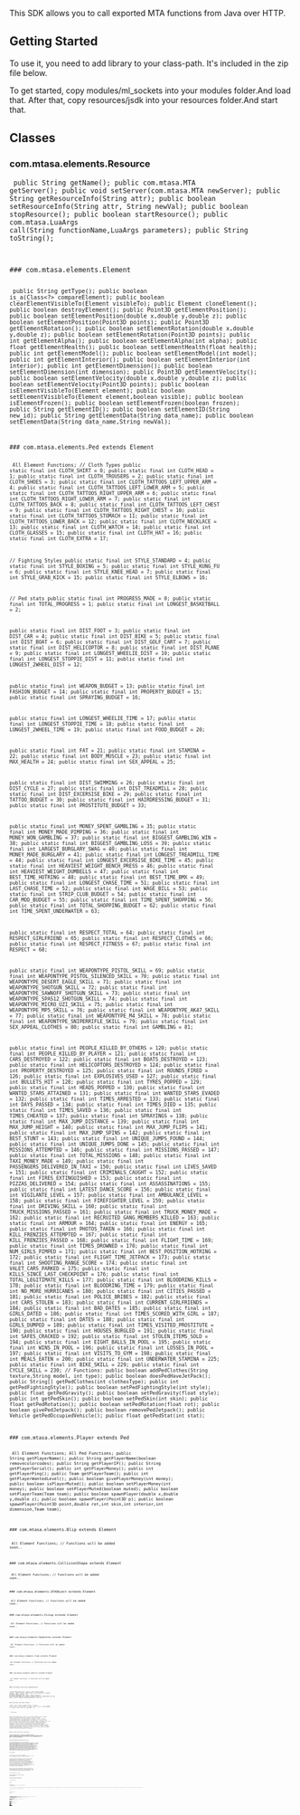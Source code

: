 This SDK allows you to call exported MTA functions from Java over HTTP.

Getting Started
---------------

To use it, you need to add library to your class-path. It's included in the zip file below.

To get started, copy modules/ml\_sockets into your modules folder.And load that. After that, copy resources/jsdk into your resources folder.And start that.

Classes
-------

### com.mtasa.elements.Resource

<code lang="java5"> public String getName(); public com.mtasa.MTA getServer(); public void setServer(com.mtasa.MTA newServer); public String getResourceInfo(String attr); public boolean setResourceInfo(String attr, String newVal); public boolean stopResource(); public boolean startResource(); public com.mtasa.LuaArgs call(String functionName,LuaArgs parameters); public String toString();

</syntaxhighlight>
### com.mtasa.elements.Element

<code lang="java5"> public String getType(); public boolean is\_a(Class&lt;?&gt; compareElement); public boolean clearElementVisibleTo(Element visibleTo); public Element cloneElement(); public boolean destroyElement(); public Point3D getElementPosition(); public boolean setElementPosition(double x,double y,double z); public boolean setElementPosition(Point3D points); public Point3D getElementRotation(); public boolean setElementRotation(double x,double y,double z); public boolean setElementRotation(Point3D points); public int getElementAlpha(); public boolean setElementAlpha(int alpha); public float getElementHealth(); public boolean setElementHealth(float health); public int getElementModel(); public boolean setElementModel(int model); public int getElementInterior(); public boolean setElementInterior(int interior); public int getElementDimension(); public boolean setElementDimension(int dimension); public Point3D getElementVelocity(); public boolean setElementVelocity(double x,double y,double z); public boolean setElementVelocity(Point3D points); public boolean isElementVisibleTo(Element element); public boolean setElementVisibleTo(Element element,boolean visible); public boolean isElementFrozen(); public boolean setElementFrozen(boolean frozen); public String getElementID(); public boolean setElementID(String new\_id); public String getElementData(String data\_name); public boolean setElementData(String data\_name,String newVal);

</syntaxhighlight>
### com.mtasa.elements.Ped extends Element

<code lang="java5"> All Element Functions; // Cloth Types public static final int CLOTH\_SHIRT = 0; public static final int CLOTH\_HEAD = 1; public static final int CLOTH\_TROUSERS = 2; public static final int CLOTH\_SHOES = 3; public static final int CLOTH\_TATTOOS\_LEFT\_UPPER\_ARM = 4; public static final int CLOTH\_TATTOOS\_LEFT\_LOWER\_ARM = 5; public static final int CLOTH\_TATTOOS\_RIGHT\_UPPER\_ARM = 6; public static final int CLOTH\_TATTOOS\_RIGHT\_LOWER\_ARM = 7; public static final int CLOTH\_TATTOOS\_BACK = 8; public static final int CLOTH\_TATTOOS\_LEFT\_CHEST = 9; public static final int CLOTH\_TATTOOS\_RIGHT\_CHEST = 10; public static final int CLOTH\_TATTOOS\_STOMACH = 11; public static final int CLOTH\_TATTOOS\_LOWER\_BACK = 12; public static final int CLOTH\_NECKLACE = 13; public static final int CLOTH\_WATCH = 14; public static final int CLOTH\_GLASSES = 15; public static final int CLOTH\_HAT = 16; public static final int CLOTH\_EXTRA = 17;

// Fighting Styles public static final int STYLE\_STANDARD = 4; public static final int STYLE\_BOXING = 5; public static final int STYLE\_KUNG\_FU = 6; public static final int STYLE\_KNEE\_HEAD = 7; public static final int STYLE\_GRAB\_KICK = 15; public static final int STYLE\_ELBOWS = 16;

// Ped stats public static final int PROGRESS\_MADE = 0; public static final int TOTAL\_PROGRESS = 1; public static final int LONGEST\_BASKETBALL = 2;

public static final int DIST\_FOOT = 3; public static final int DIST\_CAR = 4; public static final int DIST\_BIKE = 5; public static final int DIST\_BOAT = 6; public static final int DIST\_GOLF\_CART = 7; public static final int DIST\_HELICOPTOR = 8; public static final int DIST\_PLANE = 9; public static final int LONGEST\_WHEELIE\_DIST = 10; public static final int LONGEST\_STOPPIE\_DIST = 11; public static final int LONGEST\_2WHEEL\_DIST = 12;

public static final int WEAPON\_BUDGET = 13; public static final int FASHION\_BUDGET = 14; public static final int PROPERTY\_BUDGET = 15; public static final int SPRAYING\_BUDGET = 16;

public static final int LONGEST\_WHEELIE\_TIME = 17; public static final int LONGEST\_STOPPIE\_TIME = 18; public static final int LONGEST\_2WHEEL\_TIME = 19; public static final int FOOD\_BUDGET = 20;

public static final int FAT = 21; public static final int STAMINA = 22; public static final int BODY\_MUSCLE = 23; public static final int MAX\_HEALTH = 24; public static final int SEX\_APPEAL = 25;

public static final int DIST\_SWIMMING = 26; public static final int DIST\_CYCLE = 27; public static final int DIST\_TREADMILL = 28; public static final int DIST\_EXCERSISE\_BIKE = 29; public static final int TATTOO\_BUDGET = 30; public static final int HAIRDRESSING\_BUDGET = 31; public static final int PROSTITUTE\_BUDGET = 33;

public static final int MONEY\_SPENT\_GAMBLING = 35; public static final int MONEY\_MADE\_PIMPING = 36; public static final int MONEY\_WON\_GAMBLING = 37; public static final int BIGGEST\_GAMBLING\_WIN = 38; public static final int BIGGEST\_GAMBLING\_LOSS = 39; public static final int LARGEST\_BURGLARY\_SWAG = 40; public static final int MONEY\_MADE\_BURGLARY = 41; public static final int LONGEST\_TREADMILL\_TIME = 44; public static final int LONGEST\_EXCERSISE\_BIKE\_TIME = 45; public static final int HEAVIEST\_WEIGHT\_BENCH\_PRESS = 46; public static final int HEAVIEST\_WEIGHT\_DUMBELLS = 47; public static final int BEST\_TIME\_HOTRING = 48; public static final int BEST\_TIME\_BMX = 49; public static final int LONGEST\_CHASE\_TIME = 51; public static final int LAST\_CHASE\_TIME = 52; public static final int WAGE\_BILL = 53; public static final int STRIP\_CLUB\_BUDGET = 54; public static final int CAR\_MOD\_BUDGET = 55; public static final int TIME\_SPENT\_SHOPPING = 56; public static final int TOTAL\_SHOPPING\_BUDGET = 62; public static final int TIME\_SPENT\_UNDERWATER = 63;

public static final int RESPECT\_TOTAL = 64; public static final int RESPECT\_GIRLFRIEND = 65; public static final int RESPECT\_CLOTHES = 66; public static final int RESPECT\_FITNESS = 67; public static final int RESPECT = 68;

public static final int WEAPONTYPE\_PISTOL\_SKILL = 69; public static final int WEAPONTYPE\_PISTOL\_SILENCED\_SKILL = 70; public static final int WEAPONTYPE\_DESERT\_EAGLE\_SKILL = 71; public static final int WEAPONTYPE\_SHOTGUN\_SKILL = 72; public static final int WEAPONTYPE\_SAWNOFF\_SHOTGUN\_SKILL = 73; public static final int WEAPONTYPE\_SPAS12\_SHOTGUN\_SKILL = 74; public static final int WEAPONTYPE\_MICRO\_UZI\_SKILL = 75; public static final int WEAPONTYPE\_MP5\_SKILL = 76; public static final int WEAPONTYPE\_AK47\_SKILL = 77; public static final int WEAPONTYPE\_M4\_SKILL = 78; public static final int WEAPONTYPE\_SNIPERRIFLE\_SKILL = 79; public static final int SEX\_APPEAL\_CLOTHES = 80; public static final int GAMBLING = 81;

public static final int PEOPLE\_KILLED\_BY\_OTHERS = 120; public static final int PEOPLE\_KILLED\_BY\_PLAYER = 121; public static final int CARS\_DESTROYED = 122; public static final int BOATS\_DESTROYED = 123; public static final int HELICOPTORS\_DESTROYED = 124; public static final int PROPERTY\_DESTROYED = 125; public static final int ROUNDS\_FIRED = 126; public static final int EXPLOSIVES\_USED = 127; public static final int BULLETS\_HIT = 128; public static final int TYRES\_POPPED = 129; public static final int HEADS\_POPPED = 130; public static final int WANTED\_STARS\_ATTAINED = 131; public static final int WANTED\_STARS\_EVADED = 132; public static final int TIMES\_ARRESTED = 133; public static final int DAYS\_PASSED = 134; public static final int TIMES\_DIED = 135; public static final int TIMES\_SAVED = 136; public static final int TIMES\_CHEATED = 137; public static final int SPRAYINGS = 138; public static final int MAX\_JUMP\_DISTANCE = 139; public static final int MAX\_JUMP\_HEIGHT = 140; public static final int MAX\_JUMP\_FLIPS = 141; public static final int MAX\_JUMP\_SPINS = 142; public static final int BEST\_STUNT = 143; public static final int UNIQUE\_JUMPS\_FOUND = 144; public static final int UNIQUE\_JUMPS\_DONE = 145; public static final int MISSIONS\_ATTEMPTED = 146; public static final int MISSIONS\_PASSED = 147; public static final int TOTAL\_MISSIONS = 148; public static final int TAXI\_MONEY\_MADE = 149; public static final int PASSENGERS\_DELIVERED\_IN\_TAXI = 150; public static final int LIVES\_SAVED = 151; public static final int CRIMINALS\_CAUGHT = 152; public static final int FIRES\_EXTINGUISHED = 153; public static final int PIZZAS\_DELIVERED = 154; public static final int ASSASSINATIONS = 155; public static final int LATEST\_DANCE\_SCORE = 156; public static final int VIGILANTE\_LEVEL = 157; public static final int AMBULANCE\_LEVEL = 158; public static final int FIREFIGHTER\_LEVEL = 159; public static final int DRIVING\_SKILL = 160; public static final int TRUCK\_MISSIONS\_PASSED = 161; public static final int TRUCK\_MONEY\_MADE = 162; public static final int RECRUITED\_GANG\_MEMBERS\_KILLED = 163; public static final int ARMOUR = 164; public static final int ENERGY = 165; public static final int PHOTOS\_TAKEN = 166; public static final int KILL\_FRENZIES\_ATTEMPTED = 167; public static final int KILL\_FRENZIES\_PASSED = 168; public static final int FLIGHT\_TIME = 169; public static final int TIMES\_DROWNED = 170; public static final int NUM\_GIRLS\_PIMPED = 171; public static final int BEST\_POSITION\_HOTRING = 172; public static final int FLIGHT\_TIME\_JETPACK = 173; public static final int SHOOTING\_RANGE\_SCORE = 174; public static final int VALET\_CARS\_PARKED = 175; public static final int KILLS\_SINCE\_LAST\_CHECKPOINT = 176; public static final int TOTAL\_LEGITIMATE\_KILLS = 177; public static final int BLOODRING\_KILLS = 178; public static final int BLOODRING\_TIME = 179; public static final int NO\_MORE\_HURRICANES = 180; public static final int CITIES\_PASSED = 181; public static final int POLICE\_BRIBES = 182; public static final int CARS\_STOLEN = 183; public static final int CURRENT\_GIRLFRIENDS = 184; public static final int BAD\_DATES = 185; public static final int GIRLS\_DATED = 186; public static final int TIMES\_SCORED\_WITH\_GIRL = 187; public static final int DATES = 188; public static final int GIRLS\_DUMPED = 189; public static final int TIMES\_VISITED\_PROSTITUTE = 190; public static final int HOUSES\_BURGLED = 191; public static final int SAFES\_CRACKED = 192; public static final int STOLEN\_ITEMS\_SOLD = 194; public static final int EIGHT\_BALLS\_IN\_POOL = 195; public static final int WINS\_IN\_POOL = 196; public static final int LOSSES\_IN\_POOL = 197; public static final int VISITS\_TO\_GYM = 198; public static final int MEALS\_EATEN = 200; public static final int UNDERWATER\_STAMINA = 225; public static final int BIKE\_SKILL = 229; public static final int CYCLE\_SKILL = 230; // Functions: public boolean addPedClothes(String texture,String model, int type); public boolean doesPedHaveJetPack(); public String\[\] getPedClothes(int clothesType); public int getPedFightingStyle(); public boolean setPedFightingStyle(int style); public float getPedGravity(); public boolean setPedGravity(float style); public int getPedSkin(); public boolean setPedSkin(int skin); public float getPedRotation(); public boolean setPedRotation(float rot); public boolean givePedJetpack(); public boolean removePedJetpack(); public Vehicle getPedOccupiedVehicle(); public float getPedStat(int stat);

</syntaxhighlight>
### com.mtasa.elements.Player extends Ped

<code lang="java5"> All Element Functions; All Ped Functions; public String getPlayerName(); public String getPlayerName(boolean removecolorcodes); public String getPlayerIP(); public String getPlayerSerial(); public int getPlayerMoney(); public int getPlayerPing(); public Team getPlayerTeam(); public int getPlayerWantedLevel(); public boolean givePlayerMoney(int money); public boolean isPlayerMuted(); public boolean setPlayerMoney(int money); public boolean setPlayerMuted(boolean muted); public boolean setPlayerTeam(Team team); public boolean spawnPlayer(double x,double y,double z); public boolean spawnPlayer(Point3D p); public boolean spawnPlayer(Point3D point,double rot,int skin,int interior,int dimension,Team team);

</syntaxhighlight>
### com.mtasa.elements.Blip extends Element

<code lang="java5"> All Element Functions; // Functions will be added soon..

</syntaxhighlight>
### com.mtasa.elements.CollisionShape extends Element

<code lang="java5"> All Element Functions; // Functions will be added soon..

</syntaxhighlight>
### com.mtasa.elements.GTAObject extends Element

<code lang="java5"> All Element Functions; // Functions will be added soon..

</syntaxhighlight>
### com.mtasa.elements.Pickup extends Element

<code lang="java5"> All Element Functions; // Functions will be added soon..

</syntaxhighlight>
### com.mtasa.elements.RadarArea extends Element

<code lang="java5"> All Element Functions; // Functions will be added soon..

</syntaxhighlight>
### com.mtasa.elements.Team extends Element

<code lang="java5"> All Element Functions; // Functions will be added soon..

</syntaxhighlight>
### com.mtasa.elements.Vehicle extends Element

<code lang="java5"> All Element Functions; // Functions will be added soon..

</syntaxhighlight>
### com.mtasa.functions.ElementFuncs

<code lang="java5"> public MTA getServer(); public void setServer(MTA server); public static String type\_to\_string(Class&lt;? extends Element&gt; type); public <E extends Element> E\[\] getElementsByType(Class<E> type); public Object\[\] getElementsByType(String type); public Element createElement(String type); public Element getElementByID(String id);

</syntaxhighlight>
### com.mtasa.functions.Output

<code lang="java5"> public static final int LEVEL\_CUSTOM = 0; public static final int LEVEL\_ERROR = 1; public static final int LEVEL\_WARNING = 2; public static final int LEVEL\_INFO = 3;

// Functions:

public MTA getServer(); public void setServer(MTA server); public boolean outputChatBox(Object message); public boolean outputChatBox(Object message,Element toElement); public boolean outputChatBox(Object message,Element toElement,int r,int g,int b); public boolean outputChatBox(Object message,Element toElement,int r,int g,int b,boolean colorcoded); public boolean outputConsole(Object message); public boolean outputConsole(Object message,Element toElement); public boolean outputDebugString(Object message); public boolean outputDebugString(Object message,int dlevel); public boolean outputDebugString(Object message,int dlevel,int r,int g,int b); public boolean outputServerLog(Object message);

</syntaxhighlight>
### com.mtasa.functions.PlayerFuncs

<code lang="java5"> public MTA getServer(); public void setServer(MTA server); public Player getPlayerFromName(String name); public Player getPlayerFromNamePart(String name); public Player\[\] getAlivePlayers(); public Player\[\] getDeadPlayers(); public Player getRandomPlayer(); public int getPlayerCount()

</syntaxhighlight>
com.mtasa.LuaArgs extends java.util.List
----------------------------------------

<code lang="java5"> All list functions.So, you can use in generic for. public MTA getServer(); public void setServer(MTA server); public Element parseElement(int index); public Player parsePlayer(int index); public Pickup parsePickup(int index); public Ped parsePed(int index); public Blip parseBlip(int index); public CollisionShape parseCollisionShape(int index); public GTAObject parseGTAObject(int index); public RadarArea parseRadarArea(int index); public Team parseTeam(int index); public Vehicle parseVehicle(int index) ; public Resource parseResource(int index) ; public String parseString(int index); public Boolean parseBoolean(int index); public Double parseDouble(int index); public Float parseFloat(int index); public Integer parseInt (int index); public String toJson(); public void loadFromJSON(String json); public Object\[\] jsonToObject(String json); public static String toJson(Object o); public static Object\[\] fromJson(String j); public Object get(int index);

</syntaxhighlight>
com.mtasa.MTA
-------------

<code lang="java5"> public Output out; public Element rootElement; public PlayerFuncs players; public ElementFuncs elements; public static final String RESOURCE = “jsdk”; // JavaSDK Resource Name.

// Functions; public void sockOpen(); // Port will used in callJava (Changed) public Element parseElement(Object o); public Resource parseResource(Object o); public void sockClose(); public int getSocketPort(); public LuaArgs call(String resource,String function,LuaArgs args); // Function must be exported and given http=“true” public LuaArgs callFunction(String function,LuaArgs args); // This is for calling server-side functions.(etc:getElementByType) public LuaArgs luaArg(Object i); // This is for only 1 parameter arguments. // callJava Functions; public void addInputEvent(InputEvent e); // Only usable with callJava and sockOpen public void removeInputEvent(InputEvent e); // Only usable with callJava and sockOpen public void clearInputEvent(); // Only usable with callJava and sockOpen public ArrayList<InputEvent> getInputEvents(InputEvent e); // Only usable with callJava and sockOpen

// Getter-Setter; public void setHost(String host); public String getHost(); public void setPort(int port); public int getPort(); public void setUsername(String username); public String getUsername(); public void setPassword(String password); public String getPassword(); public String getCharset(); public void setCharset(String charset);

</syntaxhighlight>
com.mtasa.InputEvent( Interface )
---------------------------------

<code lang="java5"> public void onAction(LuaArgs args, String input) throws MTAException

</syntaxhighlight>
com.mtasa.MTAException extends Exception
----------------------------------------

<code lang="java5"> All exception functions;

</syntaxhighlight>
Examples
--------

<code lang="java"> MTA server = new MTA(“localhost”,22005,“admin”,“12345”); // Sweet, we are creating a new instance and connection.

</syntaxhighlight>
<code lang="java"> /\* Example 1: \*/ Player\[\] players = server.elements.getElementsByType(Player.class); // ElementFuncs deployed in server.elements :) server.out.outputChatBox(“There are”+players.length+" players",server.rootElement,180,25,25,false); // You don't need getRootElement(), it's deployed in server.rootElement variable. LuaArgs ret = server.call(“rcon”,“getThisResource”,null); // We are calling getThisResource in rcon bot.It's exported :) Resource thisRes = ret.parseResource(0); // Now, we parsed argument to Resource object. Player playerRancho = server.players.getPlayerFromName(“Rancho”); // We're getting player named Rancho, if he has a colorcode. We must add this if (playerRancho != null){ // If playerRancho exists

`   server.out.outputChatBox("`<PM>` JavaSDK: #0055FFHello Sweety",playerRancho,255,255,255,true);`

}else{ // else

`   server.out.outputDebugString(`“`There` `is` `no` `named` `player` `RANCHO!`”`);`

}

</syntaxhighlight>
<code lang="java"> /\* Example 2 : \*/ Ped\[\] peds = server.elements.getElementsByType(Ped.class); // We deployed Peds in the peds variable. for (Ped ped: peds){ // Generic for, (foreach)

`   if (ped.doesPedHaveJetPack()) // If ped has a jetpack`
`       ped.removePedJetpack(); // remove him jetpack`
`   else // else`
`       ped.givePedJetpack(); // give him jetpack `

}

</syntaxhighlight>
<code lang="java"> /\* Example 3: \*/ Element\[\] myElements = server.elements.getElementsByType(“myElement”); // Now we get elements by the string type // To do :)

</syntaxhighlight>
<code lang="java"> /\* Example 4: for callJava \*/ server.sockOpen(); // callJava open ports server.addInputEvent(new InputEvent(){

`   @Override`
`   public void onAction(LuaArgs args, String input) throws MTAException{`
`       String event = args.parseString(0); // Argumant 1 :) It's not default argument :)`
`       if (event.equals(`“`onMyCall`”`)){`
`           System.out.println(`“`onMyCall:`”`+args.parseString(1));`
`       }`
`   }`

}); // lua file: for k,v in ipairs(exports.jsdk:getConnections()) do

`   exports.jsdk:callJava(v,`“`onMyCall`”`,`“`Hello`”`);`

end

</syntaxhighlight>
<code lang="java"> /\* Example 5: is\_a \*/ Player playerRancho = server.players.getPlayerFromName(“Rancho”); // We're getting player named Rancho, if he has a colorcode. We must add this

if (playerRancho != null){ // If playerRancho exists

`   LuaArgs myCallbackargs = new LuaArgs(server); // create new instance`
`   myCallbackargs.add(playerRancho); // add a new argument`
`   myCallbackargs.add(`“`How` `are` `u?`”`); // add a new argument`
`   LuaArgs ret = server.call(`“`rcon`”`,`“`returnElement`”`,myCallbackargs); // call the howAre function into rcon resource, and send the 2 parameter :) myCallbackargs`
`   for (Object o: ret){ // generic for returns`
`       Element e = (Element)o;`
`       server.out.outputServerLog(`“`Returned` `value` `is` `a` `player?:`”`+o.is_a(Player.class));`
`   }`

}else{ // else

`   server.out.outputDebugString(`“`There` `is` `no` `named` `player` `RANCHO!`”`);`

}

</syntaxhighlight>
-   [For more examples / tutorials](http://forum.mtasa.com/viewtopic.php?f=148&t=46367)

More complex example
--------------------

[Image:ExamplaSDK.png](/Image:ExamplaSDK.png.md "wikilink")

Caveats
-------

-   You cannot currently compare two Resource or Element objects that you expect to be identical - you need to do a “deep compare”, comparing either the “id” fields or the “name” fields.
-   The zip contains src, and javadoc

Download
--------

-   [Download Version 0.2](https://rapidshare.com/files/3674532513/JavaSDK.zip)
-   [Download Version 0.1](http://www.solidfiles.com/d/7713c8510b/)

Contact
-------

If you have any questions/suggestions you can contact author on MTA forum.

-   [Skyline (laserlaser)](http://forum.mtasa.com/memberlist.php?mode=viewprofile&u=51246)

[Category:Scripting Concepts](/Category:Scripting_Concepts.md "wikilink")
